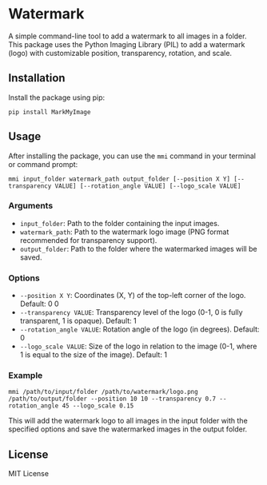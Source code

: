 # Watermark

A simple command-line tool to add a watermark to all images in a folder. This package uses the Python Imaging Library (PIL) to add a watermark (logo) with customizable position, transparency, rotation, and scale.

## Installation

Install the package using pip:

```
pip install MarkMyImage
```


## Usage

After installing the package, you can use the `mmi` command in your terminal or command prompt:

```
mmi input_folder watermark_path output_folder [--position X Y] [--transparency VALUE] [--rotation_angle VALUE] [--logo_scale VALUE]
```


### Arguments

- `input_folder`: Path to the folder containing the input images.
- `watermark_path`: Path to the watermark logo image (PNG format recommended for transparency support).
- `output_folder`: Path to the folder where the watermarked images will be saved.

### Options

- `--position X Y`: Coordinates (X, Y) of the top-left corner of the logo. Default: 0 0
- `--transparency VALUE`: Transparency level of the logo (0-1, 0 is fully transparent, 1 is opaque). Default: 1
- `--rotation_angle VALUE`: Rotation angle of the logo (in degrees). Default: 0
- `--logo_scale VALUE`: Size of the logo in relation to the image (0-1, where 1 is equal to the size of the image). Default: 1

### Example

```
mmi /path/to/input/folder /path/to/watermark/logo.png /path/to/output/folder --position 10 10 --transparency 0.7 --rotation_angle 45 --logo_scale 0.15
```


This will add the watermark logo to all images in the input folder with the specified options and save the watermarked images in the output folder.

## License

MIT License
